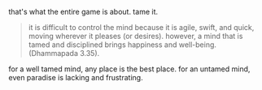 that's what the entire game is about. tame it.

> it is difficult to control the mind because it is agile, swift, and quick, moving wherever it pleases (or desires). however, a mind that is tamed and disciplined brings happiness and well-being. (Dhammapada 3.35).

for a well tamed mind, any place is the best place.
for an untamed mind, even paradise is lacking and frustrating.


